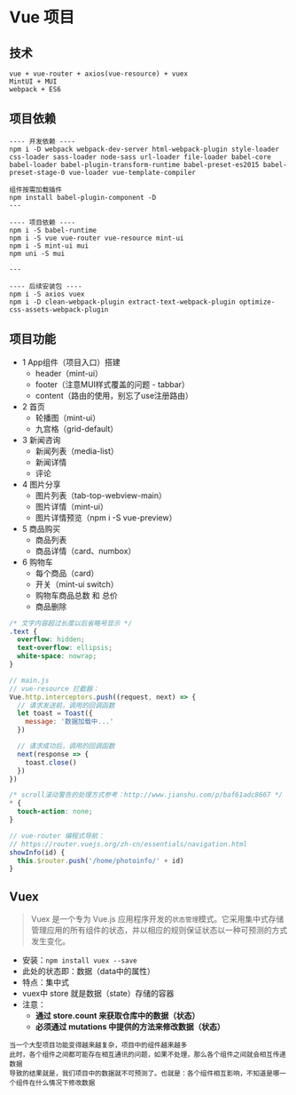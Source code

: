 # Vue 项目

## 技术
```
vue + vue-router + axios(vue-resource) + vuex
MintUI + MUI
webpack + ES6
```

## 项目依赖
```
---- 开发依赖 ----
npm i -D webpack webpack-dev-server html-webpack-plugin style-loader css-loader sass-loader node-sass url-loader file-loader babel-core babel-loader babel-plugin-transform-runtime babel-preset-es2015 babel-preset-stage-0 vue-loader vue-template-compiler

组件按需加载插件
npm install babel-plugin-component -D
---

---- 项目依赖 ----
npm i -S babel-runtime
npm i -S vue vue-router vue-resource mint-ui
npm i -S mint-ui mui
npm uni -S mui

---

---- 后续安装包 ----
npm i -S axios vuex
npm i -D clean-webpack-plugin extract-text-webpack-plugin optimize-css-assets-webpack-plugin
```

## 项目功能
- 1 App组件（项目入口）搭建
  + header（mint-ui）
  + footer（注意MUI样式覆盖的问题 - tabbar）
  + content（路由的使用，别忘了use注册路由）
- 2 首页
  + 轮播图（mint-ui）
  + 九宫格（grid-default）
- 3 新闻咨询
  + 新闻列表（media-list）
  + 新闻详情
  + 评论
- 4 图片分享
  + 图片列表（tab-top-webview-main）
  + 图片详情（mint-ui）
  + 图片详情预览（npm i -S vue-preview）
- 5 商品购买
  + 商品列表
  + 商品详情（card、numbox）
- 6 购物车
  + 每个商品（card）
  + 开关（mint-ui switch）
  + 购物车商品总数 和 总价
  + 商品删除

```css
/* 文字内容超过长度以后省略号显示 */
.text {
  overflow: hidden;
  text-overflow: ellipsis;
  white-space: nowrap;
}
```

```js
// main.js
// vue-resource 拦截器：
Vue.http.interceptors.push((request, next) => {
  // 请求发送前，调用的回调函数
  let toast = Toast({
    message: '数据加载中...'
  })

  // 请求成功后，调用的回调函数
  next(response => {
    toast.close()
  })
})
```

```css
/* scroll滚动警告的处理方式参考：http://www.jianshu.com/p/baf61adc8667 */
* {
  touch-action: none;
}
```

```js
// vue-router 编程式导航：
// https://router.vuejs.org/zh-cn/essentials/navigation.html
showInfo(id) {
  this.$router.push('/home/photoinfo/' + id)
}
```




## Vuex
> Vuex 是一个专为 Vue.js 应用程序开发的`状态管理`模式。它采用集中式存储管理应用的所有组件的状态，并以相应的规则保证状态以一种可预测的方式发生变化。

- 安装：`npm install vuex --save`
- 此处的状态即：数据（data中的属性）
- 特点：集中式
- vuex中 store 就是数据（state）存储的容器
- 注意：
  + **通过 store.count 来获取仓库中的数据（状态）**
  + **必须通过 mutations 中提供的方法来修改数据（状态）**

```
当一个大型项目功能变得越来越复杂，项目中的组件越来越多
此时，各个组件之间都可能存在相互通讯的问题，如果不处理，那么各个组件之间就会相互传递数据
导致的结果就是，我们项目中的数据就不可预测了。也就是：各个组件相互影响，不知道是哪一个组件在什么情况下修改数据

```
